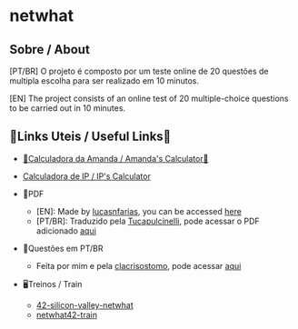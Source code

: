 # netwhat

## Sobre / About

[PT/BR] O projeto é composto por um teste online de 20 questões de multipla escolha para ser realizado em 10 minutos.

[EN] The project consists of an online test of 20 multiple-choice questions to be carried out in 10 minutes.



## 🧾Links Uteis / Useful Links🧾

- [🌟Calculadora da Amanda / Amanda's Calculator🌟](https://github.com/appinha/ip_calc-netwhat-42cursus#-motivation)
- [Calculadora de IP / IP's Calculator](http://jodies.de/ipcalc?host=22.87.110.238&mask1=17&mask2=)

- 🧾PDF
  - [EN]: Made by [lucasnfarias](https://github.com/lucasnfarias), you can be accessed [here](https://github.com/lucasnfarias/42Cursus/blob/master/netwhat/NETWHAAAAAAAAAAAAAAAT_.pdf)
  - [PT/BR]: Traduzido pela [Tucapulcinelli](https://github.com/Tucapulcinelli), pode acessar o PDF adicionado [aqui](https://github.com/natflausino/netwhat/blob/main/NETWHAAAAAAAAAAAAT_-Traduzido.pdf)

- 🧾Questões em PT/BR
  - Feita por mim e pela [clacrisostomo](https://github.com/clacrisostomo), pode acessar [aqui](https://docs.google.com/document/d/1eSlk0F0d1d_wQ2YIwxRwvg-qNp-MbcqtNNxgg_i2JEQ/edit?usp=sharing)

- 🖥Treinos / Train
  - [42-silicon-valley-netwhat](https://github.com/edithturn/42-silicon-valley-netwhat)
  - [netwhat42-train](https://github.com/adblanc/netwhat42-train)
